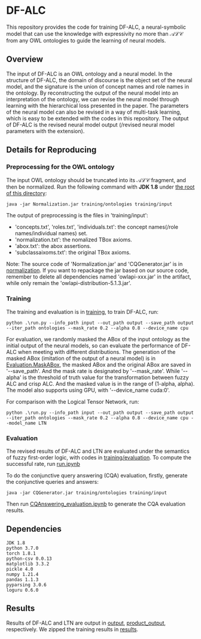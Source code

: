 # DF-ALC

This repository provides the code for training DF-ALC, a neural-symbolic model that can use the knowledge with expressivity no more than $\mathcal{ALC}$ from any OWL ontologies to guide the learning of neural models.

## Overview

The input of DF-ALC is an OWL ontology and a neural model. In the structure of DF-ALC, the domain of discourse is the object set of the neural model, and the signature is the union of concept names and role names in the ontology. By reconstructing the output of the neural model into an interpretation of the ontology, we can revise the neural model through learning with the hierarchical loss presented in the paper. The parameters of the neural model can also be revised in a way of multi-task learning, which is easy to be extended with the codes in this repository.
The output of DF-ALC is the revised neural model output (/revised neural model parameters with the extension).

## Details for Reproducing

### Preprocessing for the OWL ontology

The input OWL ontology should be truncated into its $\mathcal{ALC}$ fragment, and then be normalized. 
Run the following command with **JDK 1.8** under [the root of this directory](https://github.com/AnonymousResearcherOpen/DF-ALC/): 

    java -jar Normalization.jar training/ontologies training/input

The output of preprocessing is the files in 'training/input':

- 'concepts.txt', 'roles.txt', 'individuals.txt': the concept names(/role names/individual names) set.
- 'normalization.txt': the nomalized TBox axioms.
- 'abox.txt': the abox assertions.
- 'subclassaixoms.txt': the original TBox axioms.

Note: The source code of 'Normalization.jar' and 'CQGenerator.jar' is in [normalization](https://github.com/AnonymousResearcherOpen/DF-ALC/tree/main/normalization). If you want to repackage the jar based on our source code, remember to delete all dependencies named 'owlapi-xxx.jar' in the artifact, while only remain the 'owlapi-distribution-5.1.3.jar'. 

### Training

The training and evaluation is in [training](https://github.com/AnonymousResearcherOpen/DF-ALC/tree/main/training), to train DF-ALC, run:

    python .\run.py --info_path input --out_path output --save_path output --iter_path ontologies --mask_rate 0.2 --alpha 0.8 --device_name cpu

For evaluation, we randomly masked the ABox of the input ontology as the initial output of the neural models, so can evaluate the performance of DF-ALC when meeting with different distributions. The generation of the masked ABox (imitation of the output of a neural model) is in [Evaluation.MaskABox](https://github.com/AnonymousResearcherOpen/DF-ALC/tree/main/training/Evaluation.py), the masked ABox and the original ABox are saved in '--save_path'. And the mask rate is designated by '--mask_rate'. While '--alpha' is the threshold of truth value for the transformation between fuzzy ALC and crisp ALC. And the masked value is in the range of (1-alpha, alpha). The model also supports using GPU, with '--device_name cuda:0'.

For comparison with the Logical Tensor Network, run:

    python .\run.py --info_path input --out_path output --save_path output --iter_path ontologies --mask_rate 0.2 --alpha 0.8 --device_name cpu --model_name LTN


### Evaluation

The revised results of DF-ALC and LTN are evaluated under the semantics of fuzzy first-order logic, with codes in [training/evaluation](https://github.com/AnonymousResearcherOpen/DF-ALC/tree/main/training/evaluation/). To compute the successful rate, run [run.ipynb](https://github.com/AnonymousResearcherOpen/DF-ALC/tree/main/training/evaluation/run.ipynb)

To do the conjunctive query answering (CQA) evaluation, firstly,
generate the conjunctive queries and answers:

    java -jar CQGenerator.jar training/ontologies training/input

Then run [CQAnswering_evaluation.ipynb](https://github.com/AnonymousResearcherOpen/DF-ALC/tree/main/training/CQAnswering_evaluation.ipynb) to generate the CQA evaluation results.

## Dependencies

    JDK 1.8
    python 3.7.0
    torch 1.8.1
    python-csv 0.0.13
    matplotlib 3.3.2
    pickle 4.0
    numpy 1.21.4
    pandas 1.1.3
    pyparsing 3.0.6
    loguru 0.6.0
## Results

Results of DF-ALC and LTN are output in [output](https://github.com/AnonymousResearcherOpen/DF-ALC/tree/main/training/output/), [product_output](https://github.com/AnonymousResearcherOpen/DF-ALC/tree/main/training/product_output/), respectively. We zipped the training results in [results](https://drive.google.com/drive/folders/1ob0RVM6GwAQvgew9yZTrCfNrfvbWFKRb?usp=sharing).



